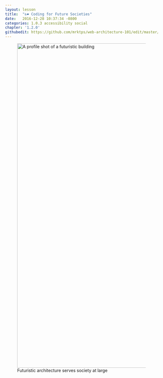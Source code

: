 ```yaml
---
layout: lesson
title:  "♿️❤️ Coding for Future Societies"
date:   2016-12-28 10:37:34 -0800
categories: 1.0.3 accessibility social
chapter: '1.2.0'
githubedit: https://github.com/mrktps/web-architecture-101/edit/master/_unit_1/1.2.0-coding-for-future-societies.markdown
---
```


<figure>
  <picture>
   <source srcset="{{ site.baseurl }}/assets/images/futuristic-building/futuristic-building-1600.jpg" media="(min-width: 724px)">
   <img src="{{ site.baseurl }}/assets/images/futuristic-building/futuristic-building-800.jpg" alt="A profile shot of a futuristic building" width="1600" height="1067">
  </picture>
  <figcaption>Futuristic architecture serves society at&nbsp;large</figcaption>  
</figure>


